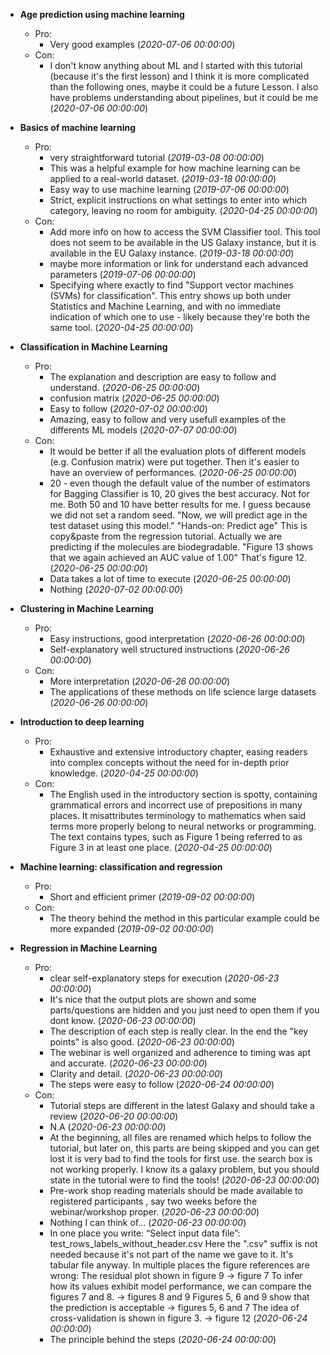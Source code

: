- **Age prediction using machine learning**
  - Pro:
    - Very good examples (*2020-07-06 00:00:00*)
  - Con:
    - I don't know anything about ML and I started with this tutorial (because it's the first lesson) and I think it is more complicated than the following ones, maybe it could be a future Lesson. I also have problems understanding about pipelines, but it could be me (*2020-07-06 00:00:00*)

- **Basics of machine learning**
  - Pro:
    - very straightforward tutorial (*2019-03-08 00:00:00*)
    - This was a helpful example for how machine learning can be applied to a real-world dataset. (*2019-03-18 00:00:00*)
    - Easy way to use machine learning (*2019-07-06 00:00:00*)
    - Strict, explicit instructions on what settings to enter into which category, leaving no room for ambiguity. (*2020-04-25 00:00:00*)
  - Con:
    - Add more info on how to access the SVM Classifier tool. This tool does not seem to be available in the US Galaxy instance, but it is available in the EU Galaxy instance. (*2019-03-18 00:00:00*)
    - maybe more information or link for understand each advanced parameters (*2019-07-06 00:00:00*)
    - Specifying where exactly to find "Support vector machines (SVMs) for classification". This entry shows up both under Statistics and Machine Learning, and with no immediate indication of which one to use - likely because they're both the same tool. (*2020-04-25 00:00:00*)

- **Classification in Machine Learning**
  - Pro:
    - The explanation and description are easy to follow and understand. (*2020-06-25 00:00:00*)
    - confusion matrix (*2020-06-25 00:00:00*)
    - Easy to follow (*2020-07-02 00:00:00*)
    - Amazing, easy to follow and very usefull examples of the differents ML models (*2020-07-07 00:00:00*)
  - Con:
    - It would be better if all the evaluation plots of different models (e.g. Confusion matrix) were put together. Then it's easier to have an overview of performances. (*2020-06-25 00:00:00*)
    - 20 - even though the default value of the number of estimators for Bagging Classifier is 10, 20 gives the best accuracy. Not for me. Both 50 and 10 have better results for me. I guess because we did not set a random seed.  "Now, we will predict age in the test dataset using this model." "Hands-on: Predict age" This is copy&paste from the regression tutorial. Actually we are predicting if the molecules are biodegradable.  "Figure 13 shows that we again achieved an AUC value of 1.00" That's figure 12. (*2020-06-25 00:00:00*)
    - Data takes a lot of time to execute (*2020-06-25 00:00:00*)
    - Nothing (*2020-07-02 00:00:00*)

- **Clustering in Machine Learning**
  - Pro:
    - Easy instructions, good interpretation (*2020-06-26 00:00:00*)
    - Self-explanatory well structured instructions (*2020-06-26 00:00:00*)
  - Con:
    - More interpretation (*2020-06-26 00:00:00*)
    - The applications of these methods on life science large datasets (*2020-06-26 00:00:00*)

- **Introduction to deep learning**
  - Pro:
    - Exhaustive and extensive introductory chapter, easing readers into complex concepts without the need for in-depth prior knowledge. (*2020-04-25 00:00:00*)
  - Con:
    - The English used in the introductory section is spotty, containing grammatical errors and incorrect use of prepositions in many places. It misattributes terminology to mathematics when said terms more properly belong to neural networks or programming. The text contains types, such as Figure 1 being referred to as Figure 3 in at least one place. (*2020-04-25 00:00:00*)

- **Machine learning: classification and regression**
  - Pro:
    - Short and efficient primer (*2019-09-02 00:00:00*)
  - Con:
    - The theory behind the method in this particular example could be more expanded (*2019-09-02 00:00:00*)

- **Regression in Machine Learning**
  - Pro:
    - clear self-explanatory steps for execution (*2020-06-23 00:00:00*)
    - It's nice that the output plots are shown and some parts/questions are hidden and you just need to open them if you dont know.  (*2020-06-23 00:00:00*)
    - The description of each step is really clear. In the end the "key points" is also good. (*2020-06-23 00:00:00*)
    - The webinar is well organized and adherence to timing was apt and accurate. (*2020-06-23 00:00:00*)
    - Clarity and detail. (*2020-06-23 00:00:00*)
    - The steps were easy to follow (*2020-06-24 00:00:00*)
  - Con:
    - Tutorial steps are different in the latest Galaxy and should take a review (*2020-06-20 00:00:00*)
    - N.A (*2020-06-23 00:00:00*)
    - At the beginning, all files are renamed which helps to follow the tutorial, but later on, this parts are being skipped and you can get lost  it is very bad to find the tools for first use. the search box is not working properly. I know its a galaxy problem, but you should state in the tutorial were to find the tools! (*2020-06-23 00:00:00*)
    - Pre-work shop reading materials should be made available to registered participants , say two weeks before the webinar/workshop proper. (*2020-06-23 00:00:00*)
    - Nothing I can think of... (*2020-06-23 00:00:00*)
    - In one place you write: “Select input data file”: test_rows_labels_without_header.csv Here the ".csv" suffix is not needed because it's not part of the name we gave to it. It's tabular file anyway.  In multiple places the figure references are wrong:  The residual plot shown in figure 9 -> figure 7  To infer how its values exhibit model performance, we can compare the figures 7 and 8. -> figures 8 and 9  Figures 5, 6 and 9 show that the prediction is acceptable -> figures 5, 6 and 7  The idea of cross-validation is shown in figure 3. -> figure 12  (*2020-06-24 00:00:00*)
    - The principle behind the steps (*2020-06-24 00:00:00*)

